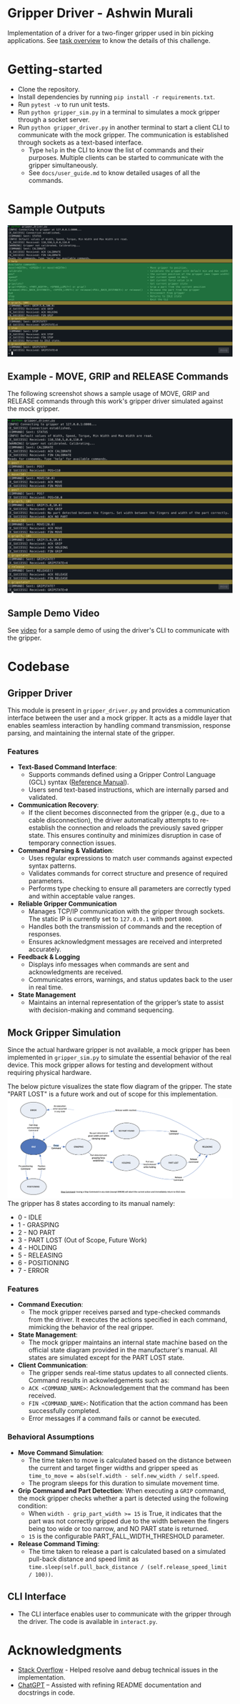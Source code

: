 # Gripper Driver - Ashwin Murali
Implementation of a driver for a two-finger gripper used in bin picking applications. See [task overview](task.md) to know the details of this challenge.

# Getting-started
- Clone the repository.
- Install dependencies by running `pip install -r requirements.txt`.
- Run `pytest -v` to run unit tests.
- Run `python gripper_sim.py` in a terminal to simulates a mock gripper through a socket server.
- Run `python gripper_driver.py` in another terminal to start a client CLI to communicate with the mock gripper. The communication is established through sockets as a text-based interface. 
    - Type `help` in the CLI to know the list of commands and their purposes. Multiple clients can be started to communicate with the gripper simultaneously.
    - See `docs/user_guide.md` to know detailed usages of all the commands.

# Sample Outputs
![alt text](docs/usage_eg1.png "Usage Example 1")

## Example - MOVE, GRIP and RELEASE Commands
The following screenshot shows a sample usage of MOVE, GRIP and RELEASE commands through this work's gripper driver simulated against the mock gripper. 

![alt text](docs/usage_eg2.png "Usage Example 2")

## Sample Demo Video
See [video](docs/sample_demo.m4v) for a sample demo of using the driver's CLI to communicate with the gripper.

# Codebase

## Gripper Driver
This module is present in `gripper_driver.py` and provides a communication interface between the user and a mock gripper. It acts as a middle layer that enables seamless interaction by handling command transmission, response parsing, and maintaining the internal state of the gripper.
### Features
- **Text-Based Command Interface**: 
    - Supports commands defined using a Gripper Control Language (GCL) syntax ([Reference Manual](https://weiss-robotics.com/servo-electric/wsg-series/product/wsg/selectVariant/wsg-50-110/?file=files/downloads/wsg/wsg_gcl_reference_manual_en.pdf&cid=11209)).
    - Users send text-based instructions, which are internally parsed and validated.
- **Communication Recovery**: 
    - If the client becomes disconnected from the gripper (e.g., due to a cable disconnection), the driver automatically attempts to re-establish the connection and reloads the previously saved gripper state. This ensures continuity and minimizes disruption in case of temporary connection issues.
- **Command Parsing & Validation**: 
    - Uses regular expressions to match user commands against expected syntax patterns.
    - Validates commands for correct structure and presence of required parameters.
    - Performs type checking to ensure all parameters are correctly typed and within acceptable value ranges.
- **Reliable Gripper Communication**
    - Manages TCP/IP communication with the gripper through sockets. The static IP is currently set to `127.0.0.1` with port `8000`.
    - Handles both the transmission of commands and the reception of responses.
    - Ensures acknowledgment messages are received and interpreted accurately.
- **Feedback & Logging**
    - Displays info messages when commands are sent and acknowledgments are received.
    - Communicates errors, warnings, and status updates back to the user in real time.
- **State Management**
    - Maintains an internal representation of the gripper’s state to assist with decision-making and command sequencing.

## Mock Gripper Simulation
Since the actual hardware gripper is not available, a mock gripper has been implemented in `gripper_sim.py` to simulate the essential behavior of the real device. This mock gripper allows for testing and development without requiring physical hardware. 

The below picture visualizes the state flow diagram of the gripper. The state "PART LOST" is a future work and out of scope for this implementation.
![alt text](docs/state_flow_diagram.png "SFD")
The gripper has 8 states according to its manual namely:
- 0 - IDLE
- 1 - GRASPING
- 2 - NO PART
- 3 - PART LOST (Out of Scope, Future Work)
- 4 - HOLDING
- 5 - RELEASING
- 6 - POSITIONING
- 7 - ERROR

### Features
- **Command Execution**:
    - The mock gripper receives parsed and type-checked commands from the driver. It executes the actions specified in each command, mimicking the behavior of the real gripper.
- **State Management**:
    - The mock gripper maintains an internal state machine based on the official state diagram provided in the manufacturer's manual. All states are simulated except for the PART LOST state.
- **Client Communication**:
    - The gripper sends real-time status updates to all connected clients. Command results in ackowledgements such as:
    - `ACK <COMMAND_NAME>`: Acknowledgement that the command has been received.
    - `FIN <COMMAND_NAME>`: Notification that the action command has been successfully completed.
    - Error messages if a command fails or cannot be executed.

### Behavioral Assumptions
- **Move Command Simulation**:
    - The time taken to move is calculated based on the distance between the current and target finger widths and gripper speed as `time_to_move = abs(self.width - self.new_width / self.speed`.
    - The program sleeps for this duration to simulate movement time.
- **Grip Command and Part Detection**: When executing a `GRIP` command, the mock gripper checks whether a part is detected using the following condition:
    - When `width - grip_part_width >= 15` is True, it indicates that the part was not correctly gripped due to the width between the fingers being too wide or too narrow, and NO PART state is returned.
    - `15` is the configurable PART_FALL_WIDTH_THRESHOLD parameter.
- **Release Command Timing**:
    - The time taken to release a part is calculated based on a simulated pull-back distance and speed limit as `time.sleep(self.pull_back_distance / (self.release_speed_limit / 100))`. 

## CLI Interface
- The CLI interface enables user to communicate with the gripper through the driver. The code is available in `interact.py`.

# Acknowledgments
- [Stack Overflow](https://stackoverflow.com/questions) - Helped resolve aand debug technical issues in the implementation.
- [ChatGPT](https://chatgpt.com/) – Assisted with refining README documentation and docstrings in code.
